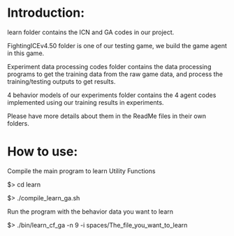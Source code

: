 # Introduction:
learn folder contains the ICN and GA codes in our project.

FightingICEv4.50 folder is one of our testing game, we build the game agent in this game.

Experiment data processing codes folder contains the data processing programs to get the training data from the raw game data, and process the training/testing outputs to get results.

4 behavior models of our experiments folder contains the 4 agent codes implemented using our training results in experiments.

Please have more details about them in the ReadMe files in their own folders.

# How to use:

Compile the main program to learn Utility Functions

$> cd learn

$> ./compile_learn_ga.sh

Run the program with the behavior data you want to learn 

$> ./bin/learn_cf_ga -n 9 -i spaces/The_file_you_want_to_learn



